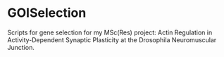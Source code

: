 # GOISelection
Scripts for gene selection for my MSc(Res) project: Actin Regulation in Activity-Dependent Synaptic Plasticity at the Drosophila Neuromuscular Junction.
